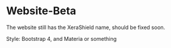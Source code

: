# Website-Beta
The website still has the XeraShield name, should be fixed soon.

Style: Bootstrap 4, and Materia or something
